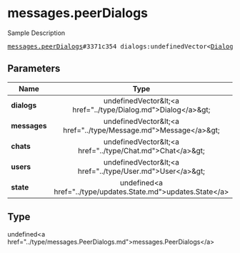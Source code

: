 # messages.peerDialogs

Sample Description

<pre>
<a href="../constructor/messages.peerDialogs.md">messages.peerDialogs</a>#3371c354 dialogs:undefinedVector&lt;<a href="../type/Dialog.md">Dialog</a>&gt; messages:undefinedVector&lt;<a href="../type/Message.md">Message</a>&gt; chats:undefinedVector&lt;<a href="../type/Chat.md">Chat</a>&gt; users:undefinedVector&lt;<a href="../type/User.md">User</a>&gt; state:undefined<a href="../type/updates.State.md">updates.State</a> = undefined<a href="../type/messages.PeerDialogs.md">messages.PeerDialogs</a>;
</pre>

## Parameters

| Name | Type | Description |
|------|:----:|-------------|
| **dialogs** | undefinedVector&amp;lt;&lt;a href=&#34;../type/Dialog.md&#34;&gt;Dialog&lt;/a&gt;&amp;gt; | Param description |
| **messages** | undefinedVector&amp;lt;&lt;a href=&#34;../type/Message.md&#34;&gt;Message&lt;/a&gt;&amp;gt; | Param description |
| **chats** | undefinedVector&amp;lt;&lt;a href=&#34;../type/Chat.md&#34;&gt;Chat&lt;/a&gt;&amp;gt; | Param description |
| **users** | undefinedVector&amp;lt;&lt;a href=&#34;../type/User.md&#34;&gt;User&lt;/a&gt;&amp;gt; | Param description |
| **state** | undefined&lt;a href=&#34;../type/updates.State.md&#34;&gt;updates.State&lt;/a&gt; | Param description |

## Type

undefined&lt;a href=&#34;../type/messages.PeerDialogs.md&#34;&gt;messages.PeerDialogs&lt;/a&gt;

